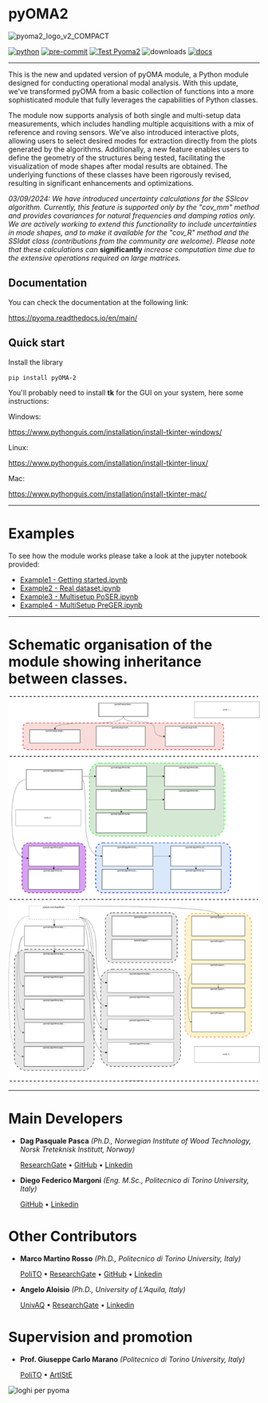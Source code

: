 # pyOMA2
![pyoma2_logo_v2_COMPACT](https://github.com/dagghe/pyOMA2/assets/64746269/aa19bc05-d452-4749-a404-b702e6fe685d)

[![python](https://img.shields.io/badge/python-3.8%20%7C%203.9%20%7C%203.10%20%7C%203.11%20%7C%203.12-blue.svg?style=flat&logo=python&logoColor=white)](https://www.python.org)
[![pre-commit](https://img.shields.io/badge/pre--commit-enabled-brightgreen?logo=pre-commit&logoColor=white)](https://github.com/pre-commit/pre-commit)
[![Test Pyoma2](https://github.com/dagghe/pyOMA2/actions/workflows/main.yml/badge.svg?branch=main&event=push)](https://github.com/dagghe/pyOMA2/actions/workflows/main.yml)
![downloads](https://img.shields.io/pepy/dt/pyOMA-2)
[![docs](https://readthedocs.org/projects/pyoma/badge/?version=main)](https://pyoma.readthedocs.io/en/main/)
_______________________

This is the new and updated version of pyOMA module, a Python module designed for conducting operational modal analysis.
With this update, we've transformed pyOMA from a basic collection of functions into a more sophisticated module that fully leverages the capabilities of Python classes.

The module now supports analysis of both single and multi-setup data measurements, which includes handling multiple acquisitions with a mix of reference and roving sensors. We've also introduced interactive plots, allowing users to select desired modes for extraction directly from the plots generated by the algorithms. Additionally, a new feature enables users to define the geometry of the structures being tested, facilitating the visualization of mode shapes after modal results are obtained. The underlying functions of these classes have been rigorously revised, resulting in significant enhancements and optimizations.

*03/09/2024:
We have introduced uncertainty calculations for the SSIcov algorithm. Currently, this feature is
supported only by the "cov_mm" method and provides covariances for natural frequencies and damping
ratios only. We are actively working to extend this functionality to include uncertainties in mode
shapes, and to make it available for the "cov_R" method and the SSIdat class (contributions from
the community are welcome). Please note that these calculations can* **significantly** *increase
computation time due to the extensive operations required on large matrices.*

## Documentation

You can check the documentation at the following link:

https://pyoma.readthedocs.io/en/main/

## Quick start

Install the library

```shell
pip install pyOMA-2
```

You'll probably need to install **tk** for the GUI on your system, here some instructions:

Windows:

https://www.pythonguis.com/installation/install-tkinter-windows/


Linux:

https://www.pythonguis.com/installation/install-tkinter-linux/

Mac:

https://www.pythonguis.com/installation/install-tkinter-mac/

____

# Examples
To see how the module works please take a look at the jupyter notebook provided:

- [Example1 - Getting started.ipynb](Examples/Example1.ipynb)
- [Example2 - Real dataset.ipynb](Examples/Example2.ipynb)
- [Example3 - Multisetup PoSER.ipynb](Examples/Example3.ipynb)
- [Example4 - MultiSetup PreGER.ipynb](Examples/Example4.ipynb)
____

# Schematic organisation of the module showing inheritance between classes.

![](docs/img/info.svg "")

____

# Main Developers

- **Dag Pasquale Pasca** *(Ph.D., Norwegian Institute of Wood Technology, Norsk Treteknisk Institutt, Norway)*

  [ResearchGate](https://www.researchgate.net/profile/Dag-Pasquale-Pasca) • [GitHub](https://github.com/dagghe) • [Linkedin](https://www.linkedin.com/in/dag-pasca-33a947a7/)

- **Diego Federico Margoni** *(Eng. M.Sc., Politecnico di Torino University, Italy)*

  [GitHub](https://github.com/dfm88) • [Linkedin](https://www.linkedin.com/in/diego-federico-margoni-7568061a2)

# Other Contributors

- **Marco Martino Rosso** *(Ph.D., Politecnico di Torino University, Italy)*

  [PoliTO](https://www.polito.it/personale?p=marco.rosso) • [ResearchGate](https://www.researchgate.net/profile/Marco-Martino-Rosso) • [GitHub](https://github.com/marco-rosso-m) • [Linkedin](https://www.linkedin.com/in/marco-martino-rosso-01952a201/)

- **Angelo Aloisio** *(Ph.D., University of L’Aquila, Italy)*

  [UnivAQ](https://www.ing.univaq.it/personale/scheda_personale.php?codice=693) • [ResearchGate](https://www.researchgate.net/profile/Angelo-Aloisio) • [Linkedin](https://www.linkedin.com/in/angelo-aloisio-3b344b148/)

# Supervision and promotion

- **Prof. Giuseppe Carlo Marano** *(Politecnico di Torino University, Italy)*

  [PoliTO](https://www.polito.it/personale?p=giuseppe.marano) • [ArtIStE](http://www.civilml.polito.it/)

![loghi per pyoma](https://github.com/user-attachments/assets/8ca0356a-ecb5-4e4e-9302-8df89ed37951)

